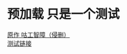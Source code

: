 # 预加载 只是一个测试
<a href="https://h5mota.com/tower/?name=9922">原作 咕工智障（侵删）</a>   
<a href="https://axutebils74.github.io/9922/9922.html">测试链接</a>
